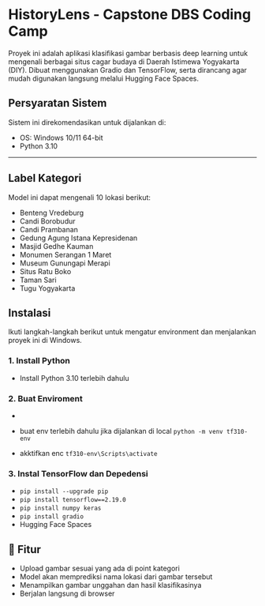 # HistoryLens - Capstone DBS Coding Camp

Proyek ini adalah aplikasi klasifikasi gambar berbasis deep learning untuk mengenali berbagai situs cagar budaya di Daerah Istimewa Yogyakarta (DIY). Dibuat menggunakan Gradio dan TensorFlow, serta dirancang agar mudah digunakan langsung melalui Hugging Face Spaces.

## Persyaratan Sistem

Sistem ini direkomendasikan untuk dijalankan di:

- OS: Windows 10/11 64-bit
- Python 3.10

---

## Label Kategori
Model ini dapat mengenali 10 lokasi berikut:
- Benteng Vredeburg
- Candi Borobudur
- Candi Prambanan
- Gedung Agung Istana Kepresidenan
- Masjid Gedhe Kauman
- Monumen Serangan 1 Maret
- Museum Gunungapi Merapi
- Situs Ratu Boko
- Taman Sari
- Tugu Yogyakarta

## Instalasi

Ikuti langkah-langkah berikut untuk mengatur environment dan menjalankan proyek ini di Windows.

### 1. Install Python

- Install Python 3.10 terlebih dahulu

### 2. Buat Enviroment

- 
- buat env terlebih dahulu jika dijalankan di local `python -m venv tf310-env`

- akktifkan enc `tf310-env\Scripts\activate`

### 3. Instal TensorFlow dan Depedensi
- `pip install --upgrade pip`
- `pip install tensorflow==2.19.0`
- `pip install numpy keras`
- `pip install gradio`
- Hugging Face Spaces


## 🚀 Fitur
- Upload gambar sesuai yang ada di point kategori
- Model akan memprediksi nama lokasi dari gambar tersebut
- Menampilkan gambar unggahan dan hasil klasifikasinya
- Berjalan langsung di browser
